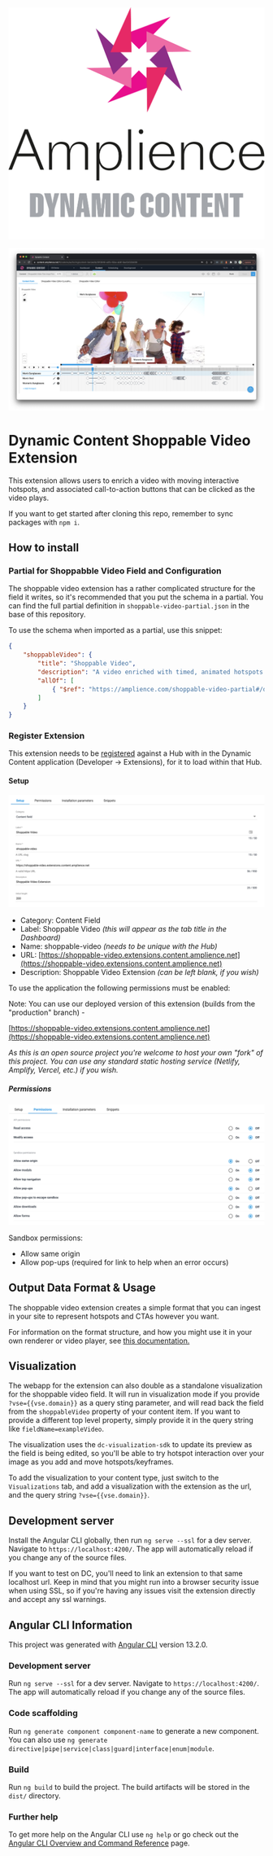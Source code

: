 [![Amplience Dynamic Content](media/header.png)](https://amplience.com/dynamic-content)

![Dynamic Content Shoppable Video Extension](media/screenshot.png)

# Dynamic Content Shoppable Video Extension

This extension allows users to enrich a video with moving interactive hotspots, and associated call-to-action buttons that can be clicked as the video plays.

If you want to get started after cloning this repo, remember to sync packages with `npm i`.

## How to install

### Partial for Shoppabble Video Field and Configuration

The shoppable video extension has a rather complicated structure for the field it writes, so it's recommended that you put the schema in a partial. You can find the full partial definition in `shoppable-video-partial.json` in the base of this repository.

To use the schema when imported as a partial, use this snippet:

```json
{
    "shoppableVideo": {
        "title": "Shoppable Video",
        "description": "A video enriched with timed, animated hotspots that can be used for user interaction.",
        "allOf": [
            { "$ref": "https://amplience.com/shoppable-video-partial#/definitions/shoppableVideo" }
        ]
    }
}
```

### Register Extension

This extension needs to be [registered](https://amplience.com/docs/development/registeringextensions.html) against a Hub with in the Dynamic Content application (Developer -> Extensions), for it to load within that Hub.

#### Setup

![Setup](media/setup.png)

* Category: Content Field
* Label: Shoppable Video _(this will appear as the tab title in the Dashboard)_
* Name: shoppable-video _(needs to be unique with the Hub)_
* URL: [https://shoppable-video.extensions.content.amplience.net](https://shoppable-video.extensions.content.amplience.net)
* Description: Shoppable Video Extension _(can be left blank, if you wish)_

To use the application the following permissions must be enabled:

Note:
You can use our deployed version of this extension (builds from the "production" branch) -

[https://shoppable-video.extensions.content.amplience.net](https://shoppable-video.extensions.content.amplience.net)

_As this is an open source project you're welcome to host your own "fork" of this project. You can use any standard static hosting service (Netlify, Amplify, Vercel, etc.) if you wish._

##### Permissions

![Permissions](media/permissions.png)

Sandbox permissions:
- Allow same origin
- Allow pop-ups (required for link to help when an error occurs)

## Output Data Format & Usage

The shoppable video extension creates a simple format that you can ingest in your site to represent hotspots and CTAs however you want.

For information on the format structure, and how you might use it in your own renderer or video player, see [this documentation.](docs/FORMAT-USAGE.md)

## Visualization

The webapp for the extension can also double as a standalone visualization for the shoppable video field. It will run in visualization mode if you provide `?vse={{vse.domain}}` as a query sting parameter, and will read back the field from the `shoppableVideo` property of your content item. If you want to provide a different top level property, simply provide it in the query string like `fieldName=exampleVideo`.

The visualization uses the `dc-visualization-sdk` to update its preview as the field is being edited, so you'll be able to try hotspot interaction over your image as you add and move hotspots/keyframes.

To add the visualization to your content type, just switch to the `Visualizations` tab, and add a visualization with the extension as the url, and the query string `?vse={{vse.domain}}`.

## Development server

Install the Angular CLI globally, then run `ng serve --ssl` for a dev server. Navigate to `https://localhost:4200/`. The app will automatically reload if you change any of the source files.

If you want to test on DC, you'll need to link an extension to that same localhost url. Keep in mind that you might run into a browser security issue when using SSL, so if you're having any issues visit the extension directly and accept any ssl warnings.


## Angular CLI Information

This project was generated with [Angular CLI](https://github.com/angular/angular-cli) version 13.2.0.

### Development server

Run `ng serve --ssl` for a dev server. Navigate to `https://localhost:4200/`. The app will automatically reload if you change any of the source files.

### Code scaffolding

Run `ng generate component component-name` to generate a new component. You can also use `ng generate directive|pipe|service|class|guard|interface|enum|module`.

### Build

Run `ng build` to build the project. The build artifacts will be stored in the `dist/` directory.

### Further help

To get more help on the Angular CLI use `ng help` or go check out the [Angular CLI Overview and Command Reference](https://angular.io/cli) page.
